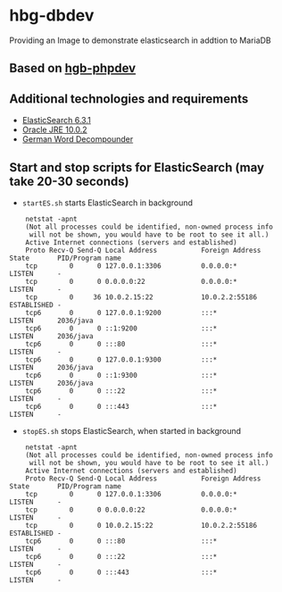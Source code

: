 # hbg-dbdev
Providing an Image to demonstrate elasticsearch in addtion to MariaDB

## Based on [hgb-phpdev](https://github.com/Digital-Media/hgb-phpdev)

## Additional technologies and requirements

* [ElasticSearch 6.3.1](https://www.elastic.co/guide/en/elasticsearch/reference/6.3/install-elasticsearch.html)
* [Oracle JRE 10.0.2](http://www.oracle.com/technetwork/java/javase/downloads/jre10-downloads-4417026.html)
* [German Word Decompounder](https://github.com/uschindler/german-decompounder)

## Start and stop scripts for ElasticSearch (may take 20-30 seconds)

* ``startES.sh`` starts ElasticSearch in background
```
    netstat -apnt
    (Not all processes could be identified, non-owned process info
     will not be shown, you would have to be root to see it all.)
    Active Internet connections (servers and established)
    Proto Recv-Q Send-Q Local Address           Foreign Address         State       PID/Program name
    tcp        0      0 127.0.0.1:3306          0.0.0.0:*               LISTEN      -
    tcp        0      0 0.0.0.0:22              0.0.0.0:*               LISTEN      -
    tcp        0     36 10.0.2.15:22            10.0.2.2:55186          ESTABLISHED -
    tcp6       0      0 127.0.0.1:9200          :::*                    LISTEN      2036/java
    tcp6       0      0 ::1:9200                :::*                    LISTEN      2036/java
    tcp6       0      0 :::80                   :::*                    LISTEN      -
    tcp6       0      0 127.0.0.1:9300          :::*                    LISTEN      2036/java
    tcp6       0      0 ::1:9300                :::*                    LISTEN      2036/java
    tcp6       0      0 :::22                   :::*                    LISTEN      -
    tcp6       0      0 :::443                  :::*                    LISTEN      -
```

* ``stopES.sh`` stops ElasticSearch, when started in background

```
    netstat -apnt
    (Not all processes could be identified, non-owned process info
     will not be shown, you would have to be root to see it all.)
    Active Internet connections (servers and established)
    Proto Recv-Q Send-Q Local Address           Foreign Address         State       PID/Program name
    tcp        0      0 127.0.0.1:3306          0.0.0.0:*               LISTEN      -
    tcp        0      0 0.0.0.0:22              0.0.0.0:*               LISTEN      -
    tcp        0      0 10.0.2.15:22            10.0.2.2:55186          ESTABLISHED -
    tcp6       0      0 :::80                   :::*                    LISTEN      -
    tcp6       0      0 :::22                   :::*                    LISTEN      -
    tcp6       0      0 :::443                  :::*                    LISTEN      -
```